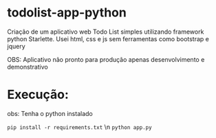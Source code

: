 # todolist-app-python
Criação de um aplicativo web Todo List simples utilizando framework python Starlette. Usei html, css e js sem ferramentas como bootstrap e jquery

OBS: Aplicativo não pronto para produção apenas desenvolvimento e demonstrativo

# Execução:

obs: Tenha o python instalado

`pip install -r requirements.txt` \n
`python app.py`
